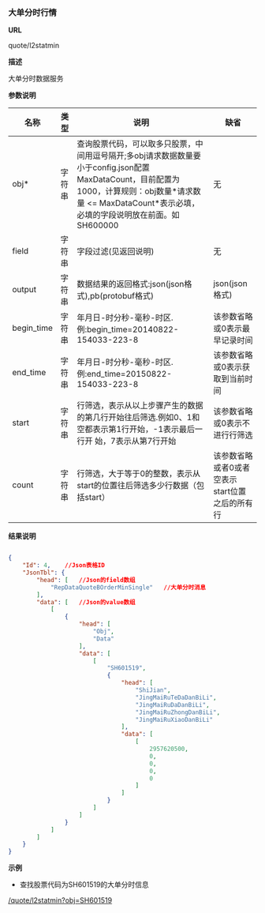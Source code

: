 
### 大单分时行情

**URL**

quote/l2statmin

**描述**

大单分时数据服务

**参数说明**

|名称|类型|说明|缺省|
| -------- | -------- | -------- | -------- |
|obj\*|字符串|查询股票代码，可以取多只股票，中间用逗号隔开;多obj请求数据数量要小于config.json配置MaxDataCount，目前配置为1000，计算规则：obj数量*请求数量 <= MaxDataCount\*表示必填，必填的字段说明放在前面。如SH600000|无|
|field|字符串|字段过滤(见返回说明)|无|
|output|字符串|数据结果的返回格式:json(json格式),pb(protobuf格式)|json(json格式)|
|begin_time|字符串|年月日-时分秒-毫秒-时区.例:begin_time=20140822-154033-223-8|该参数省略或0表示最早记录时间
|end_time|字符串|年月日-时分秒-毫秒-时区.例:end_time=20150822-154033-223-8|该参数省略或0表示获取到当前时间
|start|字符串|行筛选，表示从以上步骤产生的数据的第几行开始往后筛选.例如0、1和空都表示第1行开始，-1表示最后一行开 始，7表示从第7行开始|该参数省略或0表示不进行行筛选
|count|字符串|行筛选，大于等于0的整数，表示从start的位置往后筛选多少行数据（包括start）|该参数省略或者0或者空表示start位置之后的所有行

**结果说明**

```json

{
    "Id": 4,    //Json表格ID
    "JsonTbl": {
        "head": [   //Json的field数组
            "RepDataQuoteBOrderMinSingle"   //大单分时消息
        ],
        "data": [   //Json的value数组
            [
                {
                    "head": [
                        "Obj",
                        "Data"
                    ],
                    "data": [
                        [
                            "SH601519",
                            {
                                "head": [
                                    "ShiJian",
                                    "JingMaiRuTeDaDanBiLi",
                                    "JingMaiRuDaDanBiLi",
                                    "JingMaiRuZhongDanBiLi",
                                    "JingMaiRuXiaoDanBiLi"
                                ],
                                "data": [
                                    [
                                        2957620500,
                                        0,
                                        0,
                                        0,
                                        0
                                    ]
                                ]
                            }
                        ]
                    ]
                }
            ]
        ]
    }
}

```

**示例**

- 查找股票代码为SH601519的大单分时信息

[/quote/l2statmin?obj=SH601519]($APIHOST$/quote/l2statmin?obj=SH601519)

